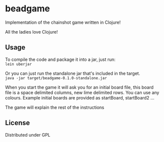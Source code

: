 # beadgame

Implementation of the chainshot game written in Clojure!

All the ladies love Clojure!

## Usage


To compile the code and package it into a jar, just run:  
    ` lein uberjar ` 

Or you can just run the standalone jar that's included in the target.  
    ` java -jar target/beadgame-0.1.0-standalone.jar `  

When you start the game it will ask you for an initial board file, this board file is a space delimited columns, new lime delimited rows. You can use any colours.
Example initial boards are provided as startBoard, startBoard2 ... 

The game will explain the rest of the instructions


## License

Distributed under GPL
